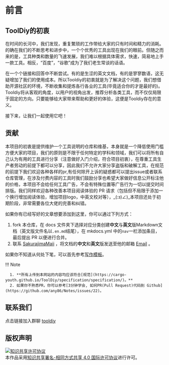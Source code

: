 # 前言

## ToolDiy的初衷

在时间的长河中，我们发现，重复繁琐的工作带给大家的只有时间和精力的消耗。的确在我们的不断思考和进步中，一个个优秀的工具出现在我们的眼前。但随之而来的是，工具种类和数量的飞速发展，我们难以根据具体需求，快速，简易地上手一款工具。相反，“百度”，“谷歌”成为了我们老生常谈的话语。

在一个个链接和回答中不断尝试。有的是生涩的英文文档，有的是寥寥数语，这无疑增加了我们的使用成本。所以Tooldiy的初衷就是为了解决这个问题，我们想借助开源社区的环境，不断收集和提炼各行各业的工具(毕竟适合你的才是最好的)。Tooldiy将从客观的角度，以用户的视角出发，推荐分析各类工具，而不仅仅局限于固定的方向。只要能够给大家带来帮助和更好的体验，这便是Tooldiy存在的意义。

接下来，让我们一起使用它吧！

## 贡献

本项目的初衷是提供维护一个工具说明的仓库和维基，本身就是一个降低使用门槛方便大家的项目，我们的原则是不限于任何特定的学科和领域，我们可以将所有自己认为有用的工具进行分享（注意做好入门介绍，符合项目初衷），在尊重工具生产者劳动的前提下都可以分享，因此我们不允许大家分享盗版和破解工具，在规范的前提下我们欢迎各种各样的pr,有任何除开上诉的疑惑都可以提出issue或者联系仓库管理，在涉及付费内容的工具时我们鼓励分享也希望大家做好信息公开标注他的价格，本项目不会给任何工具广告，不会有特殊位置等广告行为一切以提交时间排版。我们同样欢迎各种改善本项目阅读体验的 PR 请求（包括但不局限于添加一个换行增加阅读体验，增加项目logo，中英文校对等），_(:з)∠)_本项目还处于初期阶段，非常需要各位大佬的完善和纠错。

如果你有已经写好的文章想要添加到这里，你可以通过下列方式：

1. fork 本仓库，在 docs 文件夹下选择对应分类创建**中文**与**英文**版Markdown文档（英文版文件名以`.en.md`结尾），在 mkdocs.yml 中的`nav`一栏添加条目，最后提出 PR 以便进行合并。
2. 联系 [SakurajimaMaii](https://github.com/SakurajimaMaii) ，将文档的**中文**和**英文**版发送至他的邮箱 <a href="mailto:guihy2019@gmail.com">Email</a> 。

如果你不知道从何处下笔，可以首先参考[写作模板](https://cargo-youth.github.io/ToolDiy/specification/template/)。

!!! Note

      1. **所有上传到本网站的内容均应该符合[规范](https://cargo-youth.github.io/ToolDiy/specification/specification/)。**
      2. 如果你不熟悉PR，你可以参考[3分钟学会, 如何PR(Pull Request)代码到 Github](https://github.com/any86/Notes/issues/22)。

## 联系我们

点击链接加入群聊 [tooldiy](https://jq.qq.com/?_wv=1027&k=QCT1smVY)

## 版权声明

<a rel="license" href="http://creativecommons.org/licenses/by-sa/4.0/"><img alt="知识共享许可协议" style="border-width:0" src="https://i.creativecommons.org/l/by-sa/4.0/88x31.png" /></a><br />本作品采用<a rel="license" href="http://creativecommons.org/licenses/by-sa/4.0/">知识共享署名-相同方式共享 4.0 国际许可协议</a>进行许可。
